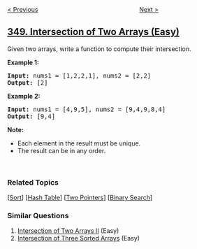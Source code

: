 <!--|This file generated by command(leetcode description); DO NOT EDIT.    |-->
<!--+----------------------------------------------------------------------+-->
<!--|@author    openset <openset.wang@gmail.com>                           |-->
<!--|@link      https://github.com/openset                                 |-->
<!--|@home      https://github.com/tonymontaro/leetcode-hints                        |-->
<!--+----------------------------------------------------------------------+-->

[< Previous](https://github.com/tonymontaro/leetcode-hints/tree/master/problems/design-tic-tac-toe "Design Tic-Tac-Toe")
　　　　　　　　　　　　　　　　
[Next >](https://github.com/tonymontaro/leetcode-hints/tree/master/problems/intersection-of-two-arrays-ii "Intersection of Two Arrays II")

## [349. Intersection of Two Arrays (Easy)](https://leetcode.com/problems/intersection-of-two-arrays "两个数组的交集")

<p>Given two arrays, write a function to compute their intersection.</p>

<p><strong>Example 1:</strong></p>

<pre>
<strong>Input: </strong>nums1 = <span id="example-input-1-1">[1,2,2,1]</span>, nums2 = <span id="example-input-1-2">[2,2]</span>
<strong>Output: </strong><span id="example-output-1">[2]</span>
</pre>

<div>
<p><strong>Example 2:</strong></p>

<pre>
<strong>Input: </strong>nums1 = <span id="example-input-2-1">[4,9,5]</span>, nums2 = <span id="example-input-2-2">[9,4,9,8,4]</span>
<strong>Output: </strong><span id="example-output-2">[9,4]</span></pre>
</div>

<p><b>Note:</b></p>

<ul>
	<li>Each element in the result must be unique.</li>
	<li>The result can be in any order.</li>
</ul>

<p>&nbsp;</p>

### Related Topics
  [[Sort](https://github.com/tonymontaro/leetcode-hints/tree/master/tag/sort/README.md)]
  [[Hash Table](https://github.com/tonymontaro/leetcode-hints/tree/master/tag/hash-table/README.md)]
  [[Two Pointers](https://github.com/tonymontaro/leetcode-hints/tree/master/tag/two-pointers/README.md)]
  [[Binary Search](https://github.com/tonymontaro/leetcode-hints/tree/master/tag/binary-search/README.md)]

### Similar Questions
  1. [Intersection of Two Arrays II](https://github.com/tonymontaro/leetcode-hints/tree/master/problems/intersection-of-two-arrays-ii) (Easy)
  1. [Intersection of Three Sorted Arrays](https://github.com/tonymontaro/leetcode-hints/tree/master/problems/intersection-of-three-sorted-arrays) (Easy)
